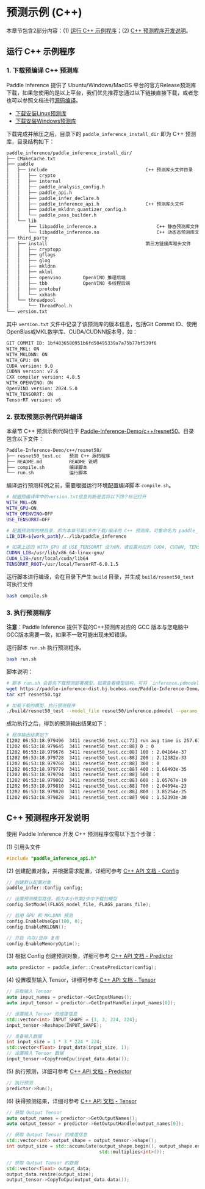 # 预测示例 (C++)

本章节包含2部分内容：(1) [运行 C++ 示例程序](#id1)；(2) [C++ 预测程序开发说明](#id5)。

## 运行 C++ 示例程序

### 1. 下载预编译 C++ 预测库

Paddle Inference 提供了 Ubuntu/Windows/MacOS 平台的官方Release预测库下载，如果您使用的是以上平台，我们优先推荐您通过以下链接直接下载，或者您也可以参照文档进行[源码编译](../user_guides/source_compile.html)。

- [下载安装Linux预测库](../user_guides/download_lib.html#linux)
- [下载安装Windows预测库](../user_guides/download_lib.html#windows)

下载完成并解压之后，目录下的 `paddle_inference_install_dir` 即为 C++ 预测库，目录结构如下：

```bash
paddle_inference/paddle_inference_install_dir/
├── CMakeCache.txt
├── paddle
│   ├── include                                    C++ 预测库头文件目录
│   │   ├── crypto
│   │   ├── internal
│   │   ├── paddle_analysis_config.h
│   │   ├── paddle_api.h
│   │   ├── paddle_infer_declare.h
│   │   ├── paddle_inference_api.h                 C++ 预测库头文件
│   │   ├── paddle_mkldnn_quantizer_config.h
│   │   └── paddle_pass_builder.h
│   └── lib
│       ├── libpaddle_inference.a                      C++ 静态预测库文件
│       └── libpaddle_inference.so                     C++ 动态态预测库文件
├── third_party
│   ├── install                                    第三方链接库和头文件
│   │   ├── cryptopp
│   │   ├── gflags
│   │   ├── glog
│   │   ├── mkldnn
│   │   ├── mklml
│   │   ├── openvino        OpenVINO 推理后端
│   │   ├── tbb             OpenVINO 多线程后端
│   │   ├── protobuf
│   │   └── xxhash
│   └── threadpool
│       └── ThreadPool.h
└── version.txt
```

其中 `version.txt` 文件中记录了该预测库的版本信息，包括Git Commit ID、使用OpenBlas或MKL数学库、CUDA/CUDNN版本号，如：

```bash
GIT COMMIT ID: 1bf4836580951b6fd50495339a7a75b77bf539f6
WITH_MKL: ON
WITH_MKLDNN: ON
WITH_GPU: ON
CUDA version: 9.0
CUDNN version: v7.6
CXX compiler version: 4.8.5
WITH_OPENVINO: ON
OpenVINO version: 2024.5.0
WITH_TENSORRT: ON
TensorRT version: v6
```

### 2. 获取预测示例代码并编译

本章节 C++ 预测示例代码位于 [Paddle-Inference-Demo/c++/resnet50](https://github.com/PaddlePaddle/Paddle-Inference-Demo/tree/master/c++/resnet50)。目录包含以下文件：

```bash
Paddle-Inference-Demo/c++/resnet50/
├── resnet50_test.cc   预测 C++ 源码程序
├── README.md          README 说明
├── compile.sh         编译脚本
└── run.sh             运行脚本 
```

编译运行预测样例之前，需要根据运行环境配置编译脚本 `compile.sh`。

```bash
# 根据预编译库中的version.txt信息判断是否将以下四个标记打开
WITH_MKL=ON       
WITH_GPU=ON         
WITH_OPENVINO=OFF    
USE_TENSORRT=OFF

# 配置预测库的根目录，即为本章节第1步中下载/编译的 C++ 预测库，可重命名为 paddle_inference 后置于 ../lib 目录下
LIB_DIR=${work_path}/../lib/paddle_inference

# 如果上述的 WITH_GPU 或 USE_TENSORRT 设为ON，请设置对应的 CUDA, CUDNN, TENSORRT的路径，例如
CUDNN_LIB=/usr/lib/x86_64-linux-gnu/
CUDA_LIB=/usr/local/cuda/lib64
TENSORRT_ROOT=/usr/local/TensorRT-6.0.1.5
```
运行脚本进行编译，会在目录下产生 `build` 目录，并生成 `build/resnet50_test` 可执行文件

```bash
bash compile.sh
```

### 3. 执行预测程序

**注意**：Paddle Inference 提供下载的C++预测库对应的 GCC 版本与您电脑中GCC版本需要一致，如果不一致可能出现未知错误。

运行脚本 `run.sh` 执行预测程序。

```bash
bash run.sh
```

脚本说明：
```bash
# 脚本 run.sh 会首先下载预测部署模型，如需查看模型结构，可将 `inference.pdmodel` 加载到可视化工具 Netron 中打开。
wget https://paddle-inference-dist.bj.bcebos.com/Paddle-Inference-Demo/resnet50.tgz
tar xzf resnet50.tgz

# 加载下载的模型，执行预测程序
./build/resnet50_test --model_file resnet50/inference.pdmodel --params_file resnet50/inference.pdiparams
```

成功执行之后，得到的预测输出结果如下：

```bash
# 程序输出结果如下
I1202 06:53:18.979496  3411 resnet50_test.cc:73] run avg time is 257.678 ms
I1202 06:53:18.979645  3411 resnet50_test.cc:88] 0 : 0
I1202 06:53:18.979676  3411 resnet50_test.cc:88] 100 : 2.04164e-37
I1202 06:53:18.979728  3411 resnet50_test.cc:88] 200 : 2.12382e-33
I1202 06:53:18.979768  3411 resnet50_test.cc:88] 300 : 0
I1202 06:53:18.979779  3411 resnet50_test.cc:88] 400 : 1.68493e-35
I1202 06:53:18.979794  3411 resnet50_test.cc:88] 500 : 0
I1202 06:53:18.979802  3411 resnet50_test.cc:88] 600 : 1.05767e-19
I1202 06:53:18.979810  3411 resnet50_test.cc:88] 700 : 2.04094e-23
I1202 06:53:18.979820  3411 resnet50_test.cc:88] 800 : 3.85254e-25
I1202 06:53:18.979828  3411 resnet50_test.cc:88] 900 : 1.52393e-30
```

## C++ 预测程序开发说明

使用 Paddle Inference 开发 C++ 预测程序仅需以下五个步骤：


(1) 引用头文件

```c++
#include "paddle_inference_api.h"
```

(2) 创建配置对象，并根据需求配置，详细可参考 [C++ API 文档 - Config](../api_reference/cxx_api_doc/Config_index)

```c++
// 创建默认配置对象
paddle_infer::Config config;

// 设置预测模型路径，即为本小节第2步中下载的模型
config.SetModel(FLAGS_model_file, FLAGS_params_file);

// 启用 GPU 和 MKLDNN 预测
config.EnableUseGpu(100, 0);
config.EnableMKLDNN();

// 开启 内存/显存 复用
config.EnableMemoryOptim();
```

(3) 根据 Config 创建预测对象，详细可参考 [C++ API 文档 - Predictor](../api_reference/cxx_api_doc/Predictor)

```c++
auto predictor = paddle_infer::CreatePredictor(config);
```

(4) 设置模型输入 Tensor，详细可参考 [C++ API 文档 - Tensor](../api_reference/cxx_api_doc/Tensor)

```c++
// 获取输入 Tensor
auto input_names = predictor->GetInputNames();
auto input_tensor = predictor->GetInputHandle(input_names[0]);

// 设置输入 Tensor 的维度信息
std::vector<int> INPUT_SHAPE = {1, 3, 224, 224};
input_tensor->Reshape(INPUT_SHAPE);

// 准备输入数据
int input_size = 1 * 3 * 224 * 224;
std::vector<float> input_data(input_size, 1);
// 设置输入 Tensor 数据
input_tensor->CopyFromCpu(input_data.data());
```

(5) 执行预测，详细可参考 [C++ API 文档 - Predictor](../api_reference/cxx_api_doc/Predictor)

```c++
// 执行预测
predictor->Run();
```

(6) 获得预测结果，详细可参考 [C++ API 文档 - Tensor](../api_reference/cxx_api_doc/Tensor)

```c++
// 获取 Output Tensor
auto output_names = predictor->GetOutputNames();
auto output_tensor = predictor->GetOutputHandle(output_names[0]);

// 获取 Output Tensor 的维度信息
std::vector<int> output_shape = output_tensor->shape();
int output_size = std::accumulate(output_shape.begin(), output_shape.end(), 1,
                                  std::multiplies<int>());

// 获取 Output Tensor 的数据
std::vector<float> output_data;
output_data.resize(output_size);
output_tensor->CopyToCpu(output_data.data());
```
